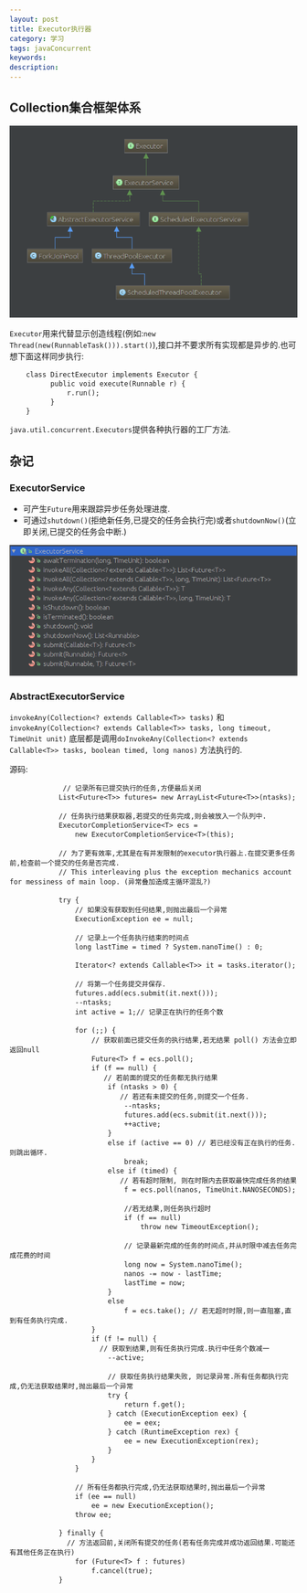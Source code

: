 ```yaml
---
layout: post
title: Executor执行器
category: 学习
tags: javaConcurrent
keywords:
description:
---
```


## Collection集合框架体系

![](/assets/picture/2016-07-25_executor.png)

`Executor`用来代替显示创造线程(例如:`new Thread(new(RunnableTask())).start()`),接口并不要求所有实现都是异步的.也可想下面这样同步执行:

        class DirectExecutor implements Executor {
              public void execute(Runnable r) {
                  r.run();
              }
        }


`java.util.concurrent.Executors`提供各种执行器的工厂方法.

## 杂记

### ExecutorService

* 可产生`Future`用来跟踪异步任务处理进度.
* 可通过`shutdown()`(拒绝新任务,已提交的任务会执行完)或者`shutdownNow()`(立即关闭,已提交的任务会中断.)

![](/assets/picture/2016-07-25_executorService_method.png)

### AbstractExecutorService
`invokeAny(Collection<? extends Callable<T>> tasks)` 和 `invokeAny(Collection<? extends Callable<T>> tasks, long timeout, TimeUnit unit)` 底层都是调用`doInvokeAny(Collection<? extends Callable<T>> tasks, boolean timed, long nanos)` 方法执行的.

源码:


                 // 记录所有已提交执行的任务,方便最后关闭
                List<Future<T>> futures= new ArrayList<Future<T>>(ntasks);

                // 任务执行结果获取器,若提交的任务完成,则会被放入一个队列中.
                ExecutorCompletionService<T> ecs =
                    new ExecutorCompletionService<T>(this);

                // 为了更有效率,尤其是在有并发限制的executor执行器上.在提交更多任务前,检查前一个提交的任务是否完成.
                // This interleaving plus the exception mechanics account for messiness of main loop. (异常叠加造成主循环混乱?)

                try {
                    // 如果没有获取到任何结果,则抛出最后一个异常
                    ExecutionException ee = null;

                    // 记录上一个任务执行结束的时间点
                    long lastTime = timed ? System.nanoTime() : 0;

                    Iterator<? extends Callable<T>> it = tasks.iterator();

                    // 将第一个任务提交并保存.
                    futures.add(ecs.submit(it.next()));
                    --ntasks;
                    int active = 1;// 记录正在执行的任务个数

                    for (;;) {
                        // 获取前面已提交任务的执行结果,若无结果 poll() 方法会立即返回null
                        Future<T> f = ecs.poll();
                        if (f == null) {
                           // 若前面的提交的任务都无执行结果
                            if (ntasks > 0) {
                               // 若还有未提交的任务,则提交一个任务.
                                --ntasks;
                                futures.add(ecs.submit(it.next()));
                                ++active;
                            }
                            else if (active == 0) // 若已经没有正在执行的任务.则跳出循环.
                                break;
                            else if (timed) {
                               // 若有超时限制, 则在时限内去获取最快完成任务的结果
                                f = ecs.poll(nanos, TimeUnit.NANOSECONDS);

                                //若无结果,则任务执行超时
                                if (f == null)
                                    throw new TimeoutException();

                                // 记录最新完成的任务的时间点,并从时限中减去任务完成花费的时间
                                long now = System.nanoTime();
                                nanos -= now - lastTime;
                                lastTime = now;
                            }
                            else
                                f = ecs.take(); // 若无超时时限,则一直阻塞,直到有任务执行完成.
                        }
                        if (f != null) {
                          // 获取到结果,则有任务执行完成.执行中任务个数减一
                            --active;

                            // 获取任务执行结果失败, 则记录异常.所有任务都执行完成,仍无法获取结果时,抛出最后一个异常
                            try {
                                return f.get();
                            } catch (ExecutionException eex) {
                                ee = eex;
                            } catch (RuntimeException rex) {
                                ee = new ExecutionException(rex);
                            }
                        }
                    }

                    // 所有任务都执行完成,仍无法获取结果时,抛出最后一个异常
                    if (ee == null)
                        ee = new ExecutionException();
                    throw ee;

                } finally {
                  // 方法返回前,关闭所有提交的任务(若有任务完成并成功返回结果.可能还有其他任务正在执行)
                    for (Future<T> f : futures)
                        f.cancel(true);
                }
